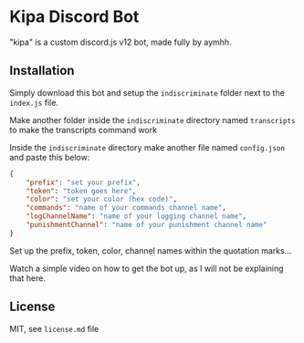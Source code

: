 # Kipa Discord Bot

"kipa" is a custom discord.js v12 bot, made fully by aymhh.


## Installation

Simply download this bot and setup the `indiscriminate` folder next to the `index.js` file.

Make another folder inside the `indiscriminate` directory named `transcripts` to make the transcripts command work

Inside the `indiscriminate` directory make another file named `config.json` and paste this below:
```json
{
    "prefix": "set your prefix",
    "token": "token goes here",
    "color": "set your color (hex code)",
    "commands": "name of your commands channel name",
    "logChannelName": "name of your logging channel name",
    "punishmentChannel": "name of your punishment channel name"
}
```
Set up the prefix, token, color, channel names within the quotation marks...

Watch a simple video on how to get the bot up, as I will not be explaining that here.

## License
MIT, 
see `license.md` file
